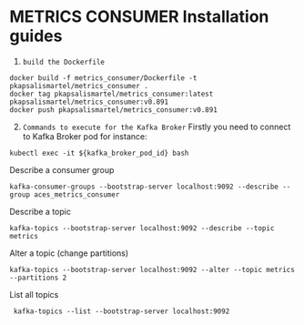 # METRICS CONSUMER Installation guides

1. `build the Dockerfile`

```shell
docker build -f metrics_consumer/Dockerfile -t pkapsalismartel/metrics_consumer .
docker tag pkapsalismartel/metrics_consumer:latest pkapsalismartel/metrics_consumer:v0.891
docker push pkapsalismartel/metrics_consumer:v0.891
```

2. `Commands to execute for the Kafka Broker`
Firstly you need to connect to Kafka Broker pod for instance:
```shell
kubectl exec -it ${kafka_broker_pod_id} bash
```

Describe a consumer group
```shell
kafka-consumer-groups --bootstrap-server localhost:9092 --describe --group aces_metrics_consumer
```
Describe a topic
```shell
kafka-topics --bootstrap-server localhost:9092 --describe --topic metrics
```

Alter a topic (change partitions)
```shell
kafka-topics --bootstrap-server localhost:9092 --alter --topic metrics --partitions 2
```

List all topics
```shell
 kafka-topics --list --bootstrap-server localhost:9092
```